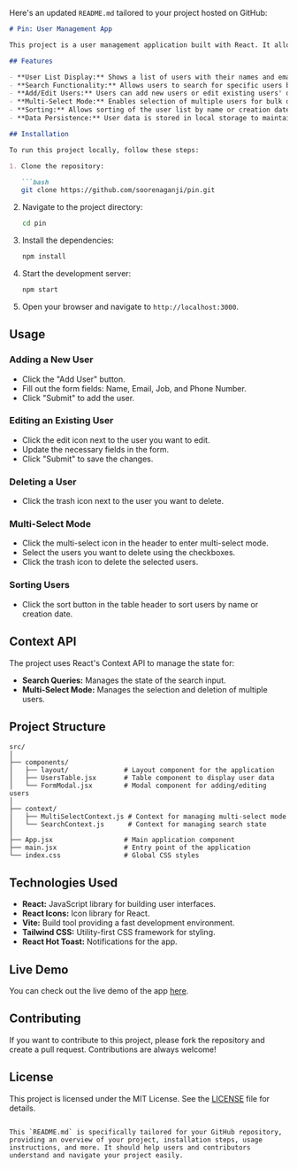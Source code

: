 Here's an updated `README.md` tailored to your project hosted on GitHub:

```markdown
# Pin: User Management App

This project is a user management application built with React. It allows users to manage and edit user data, featuring a multi-select option, sorting functionality, and a modal for adding or editing users. User data is persisted using the browser's local storage.

## Features

- **User List Display:** Shows a list of users with their names and emails.
- **Search Functionality:** Allows users to search for specific users by name or email.
- **Add/Edit Users:** Users can add new users or edit existing users' details.
- **Multi-Select Mode:** Enables selection of multiple users for bulk deletion.
- **Sorting:** Allows sorting of the user list by name or creation date.
- **Data Persistence:** User data is stored in local storage to maintain state across sessions.

## Installation

To run this project locally, follow these steps:

1. Clone the repository:

   ```bash
   git clone https://github.com/soorenaganji/pin.git
   ```
2. Navigate to the project directory:
   ```bash
   cd pin
   ```
3. Install the dependencies:
   ```bash
   npm install
   ```
4. Start the development server:
   ```bash
   npm start
   ```
5. Open your browser and navigate to `http://localhost:3000`.

## Usage

### Adding a New User
- Click the "Add User" button.
- Fill out the form fields: Name, Email, Job, and Phone Number.
- Click "Submit" to add the user.

### Editing an Existing User
- Click the edit icon next to the user you want to edit.
- Update the necessary fields in the form.
- Click "Submit" to save the changes.

### Deleting a User
- Click the trash icon next to the user you want to delete.

### Multi-Select Mode
- Click the multi-select icon in the header to enter multi-select mode.
- Select the users you want to delete using the checkboxes.
- Click the trash icon to delete the selected users.

### Sorting Users
- Click the sort button in the table header to sort users by name or creation date.

## Context API

The project uses React's Context API to manage the state for:
- **Search Queries:** Manages the state of the search input.
- **Multi-Select Mode:** Manages the selection and deletion of multiple users.

## Project Structure

```
src/
│
├── components/
│   ├── layout/              # Layout component for the application
│   ├── UsersTable.jsx       # Table component to display user data
│   └── FormModal.jsx        # Modal component for adding/editing users
│
├── context/
│   ├── MultiSelectContext.js # Context for managing multi-select mode
│   └── SearchContext.js      # Context for managing search state
│
├── App.jsx                  # Main application component
├── main.jsx                 # Entry point of the application
└── index.css                # Global CSS styles
```

## Technologies Used

- **React:** JavaScript library for building user interfaces.
- **React Icons:** Icon library for React.
- **Vite:** Build tool providing a fast development environment.
- **Tailwind CSS:** Utility-first CSS framework for styling.
- **React Hot Toast:** Notifications for the app.

## Live Demo

You can check out the live demo of the app [here](https://pin-urqq.vercel.app/).

## Contributing

If you want to contribute to this project, please fork the repository and create a pull request. Contributions are always welcome!

## License

This project is licensed under the MIT License. See the [LICENSE](LICENSE) file for details.

```

This `README.md` is specifically tailored for your GitHub repository, providing an overview of your project, installation steps, usage instructions, and more. It should help users and contributors understand and navigate your project easily.